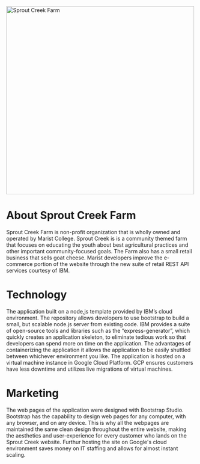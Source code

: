 <img src="https://sproutcreekfarm.org/sites/default/files/events/images/Sprout%20Creek%20Farm%20Logo%20Emblem.jpg" alt="Sprout Creek Farm" width="500" height="500">


<h1> About Sprout Creek Farm </h1> 
Sprout Creek Farm is non-profit organization that is wholly owned and operated by Marist College. Sprout Creek is is a community themed farm that focuses on educating the youth about best agricultural practices and other important community-focused goals. The Farm also has a small retail business that sells goat cheese. Marist developers improve the e-commerce portion of the website through the new suite of retail REST API services courtesy of IBM.


<h1> Technology </h1>  
The application built on a node,js template provided by IBM’s cloud environment. The repository allows developers to use bootstrap to build a small, but scalable node.js server from existing code. IBM provides a suite of open-source tools and libraries such as the “express-generator”, which quickly creates an application skeleton, to eliminate tedious work so that developers can spend more on time on the application. The advantages of containerizing the application it allows the application to be easily shuttled between whichever environment you like. The application is hosted on a virtual machine instance in Google Cloud Platform. GCP ensures customers have less downtime and utilizes live migrations of virtual machines.  

<h1> Marketing </h1>  
The web pages of the application were designed with Bootstrap Studio. Bootstrap has the capability to design web pages for any computer, with any browser, and on any device. This is why all the webpages are maintained the same clean design throughout the entire website, making the aesthetics and user-experience for every customer who lands on the Sprout Creek website. Furthur hosting the site on Google's cloud environment saves money on IT staffing and allows for almost instant scaling. 
